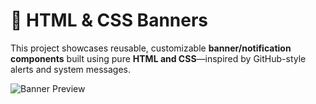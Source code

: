 # 🧾 HTML & CSS Banners

This project showcases reusable, customizable **banner/notification components** built using pure **HTML and CSS**—inspired by GitHub-style alerts and system messages.

![Banner Preview]([preview.png](https://github.com/C00L1N/html-css-banners/blob/main/CSS%20Banners.png?raw=true)) <!-- Optional screenshot -->
